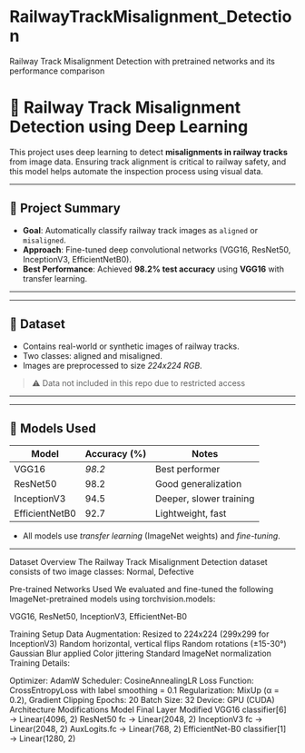# RailwayTrackMisalignment_Detection
Railway Track Misalignment Detection with pretrained networks and its performance comparison
# 🚆 Railway Track Misalignment Detection using Deep Learning

This project uses deep learning to detect **misalignments in railway tracks** from image data. Ensuring track alignment is critical to railway safety, and this model helps automate the inspection process using visual data.

---

## 🧠 Project Summary

- **Goal**: Automatically classify railway track images as `aligned` or `misaligned`.
- **Approach**: Fine-tuned deep convolutional networks (VGG16, ResNet50, InceptionV3, EfficientNetB0).
- **Best Performance**: Achieved **98.2% test accuracy** using **VGG16** with transfer learning.

---

---

## 📸 Dataset

- Contains real-world or synthetic images of railway tracks.
- Two classes: aligned and misaligned.
- Images are preprocessed to size *224x224 RGB*.

> ⚠️ Data not included in this repo due to restricted access

---

---
## 🧠 Models Used

| Model           | Accuracy (%) | Notes |
|----------------|--------------|-------|
| VGG16          | *98.2*     | Best performer |
| ResNet50       | 98.2         | Good generalization |
| InceptionV3    | 94.5         | Deeper, slower training |
| EfficientNetB0 | 92.7         | Lightweight, fast |

- All models use *transfer learning* (ImageNet weights) and *fine-tuning*.

---

Dataset Overview The Railway Track Misalignment Detection dataset consists of two image classes: Normal, Defective

Pre-trained Networks Used We evaluated and fine-tuned the following ImageNet-pretrained models using torchvision.models:

VGG16, ResNet50, InceptionV3, EfficientNet-B0

Training Setup Data Augmentation:
Resized to 224x224 (299x299 for InceptionV3)
Random horizontal, vertical flips
Random rotations (±15-30°)
Gaussian Blur applied
Color jittering
Standard ImageNet normalization
Training Details:

Optimizer: AdamW
Scheduler: CosineAnnealingLR
Loss Function: CrossEntropyLoss with label smoothing = 0.1
Regularization: MixUp (α = 0.2), Gradient Clipping
Epochs: 20
Batch Size: 32
Device: GPU (CUDA)
Architecture Modifications
Model	Final Layer Modified
VGG16	classifier[6] → Linear(4096, 2)
ResNet50	fc → Linear(2048, 2)
InceptionV3	fc → Linear(2048, 2)
AuxLogits.fc → Linear(768, 2)
EfficientNet-B0	classifier[1] → Linear(1280, 2)


